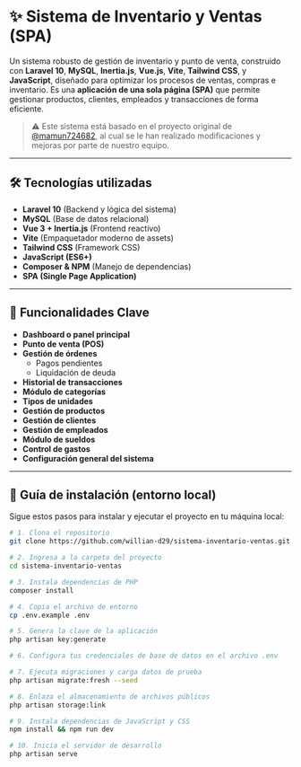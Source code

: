 # ✨ Sistema de Inventario y Ventas (SPA)

Un sistema robusto de gestión de inventario y punto de venta, construido con **Laravel 10**, **MySQL**, **Inertia.js**, **Vue.js**, **Vite**, **Tailwind CSS**, y **JavaScript**, diseñado para optimizar los procesos de ventas, compras e inventario. Es una **aplicación de una sola página (SPA)** que permite gestionar productos, clientes, empleados y transacciones de forma eficiente.

> ⚠️ Este sistema está basado en el proyecto original de [@mamun724682](https://github.com/mamun724682), al cual se le han realizado modificaciones y mejoras por parte de nuestro equipo.

---

## 🛠️ Tecnologías utilizadas

- **Laravel 10** (Backend y lógica del sistema)
- **MySQL** (Base de datos relacional)
- **Vue 3 + Inertia.js** (Frontend reactivo)
- **Vite** (Empaquetador moderno de assets)
- **Tailwind CSS** (Framework CSS)
- **JavaScript (ES6+)**
- **Composer & NPM** (Manejo de dependencias)
- **SPA (Single Page Application)**

---

## 🌟 Funcionalidades Clave

- **Dashboard o panel principal**
- **Punto de venta (POS)**
- **Gestión de órdenes**
  - Pagos pendientes
  - Liquidación de deuda
- **Historial de transacciones**
- **Módulo de categorías**
- **Tipos de unidades**
- **Gestión de productos**
- **Gestión de clientes**
- **Gestión de empleados**
- **Módulo de sueldos**
- **Control de gastos**
- **Configuración general del sistema**

---

## 🚀 Guía de instalación (entorno local)

Sigue estos pasos para instalar y ejecutar el proyecto en tu máquina local:

```bash
# 1. Clona el repositorio
git clone https://github.com/willian-d29/sistema-inventario-ventas.git

# 2. Ingresa a la carpeta del proyecto
cd sistema-inventario-ventas

# 3. Instala dependencias de PHP
composer install

# 4. Copia el archivo de entorno
cp .env.example .env

# 5. Genera la clave de la aplicación
php artisan key:generate

# 6. Configura tus credenciales de base de datos en el archivo .env

# 7. Ejecuta migraciones y carga datos de prueba
php artisan migrate:fresh --seed

# 8. Enlaza el almacenamiento de archivos públicos
php artisan storage:link

# 9. Instala dependencias de JavaScript y CSS
npm install && npm run dev

# 10. Inicia el servidor de desarrollo
php artisan serve
